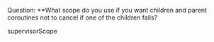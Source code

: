 Question:
**What scope do you use if you want children and parent coroutines not to cancel if one of the children fails?
<div class="hint">
  supervisorScope
</div>

